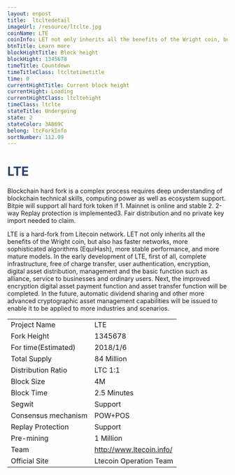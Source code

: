 ```yaml
---
layout: enpost
title:  ltcltedetail
imageUrl: /resource/ltclte.jpg
coinName: LTE
coinInfo: LET not only inherits all the benefits of the Wright coin, but also has faster networks, more sophisticated algorithms (EquiHash), more stable performance, and more mature models
btnTitle: Learn more
blockHightTitle: Block height
blockHight: 1345678
timeTitle: Countdown
timeTitleClass: ltcltetimetitle
time: 0
currentHightTitle: Current block height
currentHight: Loading
currentHightClass: ltcltehight
timeClass: ltclte
stateTitle: Undergoing
state: 2
stateColor: 3AB69C
belong: ltcForkInfo
sortNumber: 112.99
---
```

<h1 style="color: #2F416A">LTE</h1>
<p class="summarytxt">Blockchain hard fork is a complex process requires deep understanding of blockchain technical skills, computing power as well as ecosystem support. Bitpie will support all hard fork token if 1. Mainnet is online and stable 2. 2-way Replay protection is implemented3. Fair distribution and no private key import needed to claim.
</p>
<p>LTE is a hard-fork from Litecoin network. LET not only inherits all the benefits of the Wright coin, but also has faster networks, more sophisticated algorithms (EquiHash), more stable performance, and more mature models. In the early development of LTE, first of all, complete infrastructure, free of charge transfer, user authentication, encryption, digital asset distribution, management and the basic function such as alliance, service to businesses and ordinary users. Next, the improved encryption digital asset payment function and asset transfer function will be completed. In the future, automatic dividend sharing and other more advanced cryptographic asset management capabilities will be issued to enable it to be applied to more industries and scenarios.
</p>
<table class="center">
  <tbody>
    <tr>
        <td class="tablehalf">Project Name</td>
        <td class="tablehalf">LTE</td>
    </tr>
    <tr>
        <td>Fork Height</td>
        <td>1345678</td>
    </tr>
    <tr>
        <td>For time(Estimated)</td>
        <td>2018/1/6</td>
    </tr>
    <tr>
        <td>Total Supply</td>
        <td>84 Million</td>
    </tr>
    <tr>
        <td>Distribution Ratio</td>
        <td>LTC 1:1</td>
    </tr>
    <tr>
        <td>Block Size</td>
        <td>4M</td>
    </tr>
    <tr>
        <td>Block Time</td>
        <td>2.5 Minutes</td>
    </tr>
    <tr>
        <td>Segwit</td>
        <td>Support</td>
    </tr>
    <tr>
        <td>Consensus mechanism</td>
        <td>POW+POS</td>
    </tr>
    <tr>
        <td>Replay Protection</td>
        <td>Support</td>
    </tr>
    <tr>
        <td>Pre-mining</td>
        <td>1 Million</td>
    </tr>
    <tr>
        <td>Team</td>
        <td><a href="http://www.ltecoin.info/" target="_blank">http://www.ltecoin.info/</a></td>
    </tr>
    <tr>
        <td>Official Site</td>
        <td>Ltecoin Operation Team</td>
    </tr>
  </tbody>
</table>